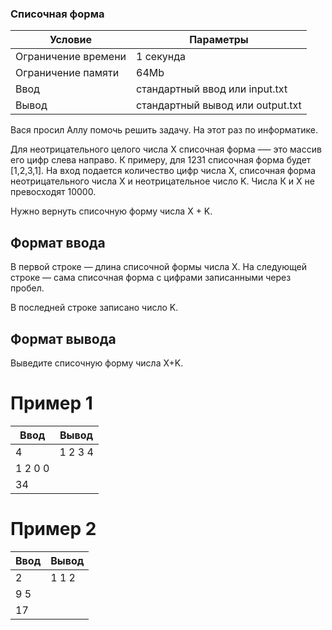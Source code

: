 ### Списочная форма

| Условие             | Параметры                        |
| ------------------- | -------------------------------- |
| Ограничение времени | 1 секунда                        |
| Ограничение памяти  | 64Mb                             |
| Ввод                | стандартный ввод или input.txt   |
| Вывод               | стандартный вывод или output.txt |

Вася просил Аллу помочь решить задачу. На этот раз по информатике.

Для неотрицательного целого числа X списочная форма –— это массив его цифр слева направо. К примеру, для 1231 списочная форма будет [1,2,3,1]. На вход подается количество цифр числа Х, списочная форма неотрицательного числа Х и неотрицательное число K. Числа К и Х не превосходят 10000.

Нужно вернуть списочную форму числа X + K.

## Формат ввода

В первой строке — длина списочной формы числа X. На следующей строке — сама списочная форма с цифрами записанными через пробел.

В последней строке записано число K.

## Формат вывода

Выведите списочную форму числа X+K.

# Пример 1

| Ввод    | Вывод   |
| ------- | ------- |
| 4       | 1 2 3 4 |
| 1 2 0 0 |
| 34      |

# Пример 2

| Ввод | Вывод |
| ---- | ----- |
| 2    | 1 1 2 |
| 9 5  |
| 17   |
